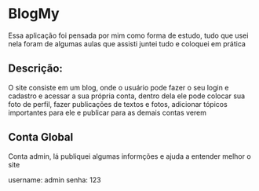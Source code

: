 # BlogMy

Essa aplicação foi pensada por mim como forma de estudo, tudo que usei nela foram de algumas aulas que assisti juntei tudo e coloquei em prática

## Descrição:
O site consiste em um blog, onde o usuário pode fazer o seu login e cadastro e acessar a sua própria conta, dentro dela ele pode colocar sua foto de perfil, fazer publicações de textos e fotos, adicionar tópicos importantes para ele e publicar para as demais contas verem

## Conta Global

Conta admin, lá publiquei algumas informções e ajuda a entender melhor o site

username: admin
senha: 123

